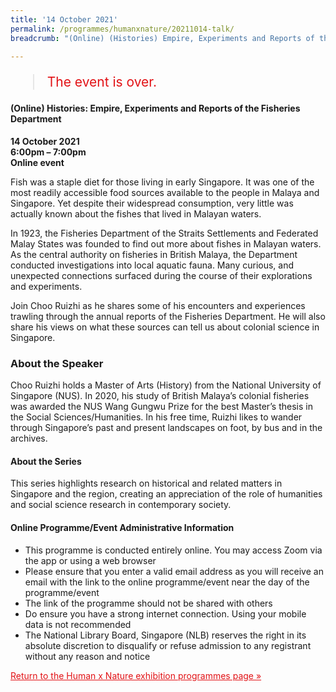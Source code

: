 ```yaml
---
title: '14 October 2021'
permalink: /programmes/humanxnature/20211014-talk/
breadcrumb: "(Online) (Histories) Empire, Experiments and Reports of the Fisheries Department"

---
```



<blockquote style="color: #E21216; font-size: 150%;">The event is over.</blockquote>

#### (Online) Histories: Empire, Experiments and Reports of the Fisheries Department

__14 October 2021__<br>
__6:00pm – 7:00pm__<br>
__Online event__

Fish was a staple diet for those living in early Singapore. It was one of the most readily accessible food sources available to the people in Malaya and Singapore. Yet despite their widespread consumption, very little was actually known about the fishes that lived in Malayan waters.

In 1923, the Fisheries Department of the Straits Settlements and Federated Malay States was founded to find out more about fishes in Malayan waters. As the central authority on fisheries in British Malaya, the Department conducted investigations into local aquatic fauna. Many curious, and unexpected connections surfaced during the course of their explorations and experiments.

Join Choo Ruizhi as he shares some of his encounters and experiences trawling through the annual reports of the Fisheries Department. He will also share his views on what these sources can tell us about colonial science in Singapore.

### About the Speaker

Choo Ruizhi holds a Master of Arts (History) from the National University of Singapore (NUS). In 2020, his study of British Malaya’s colonial fisheries was awarded the NUS Wang Gungwu Prize for the best Master’s thesis in the Social Sciences/Humanities. In his free time, Ruizhi likes to wander through Singapore’s past and present landscapes on foot, by bus and in the archives.

#### About the Series

This series highlights research on historical and related matters in Singapore and the region, creating an appreciation of the role of humanities and social science research in contemporary society.

#### Online Programme/Event Administrative Information

- This programme is conducted entirely online. You may access Zoom via the app or using a web browser
- Please ensure that you enter a valid email address as you will receive an email with the link to the online programme/event near the day of the programme/event
- The link of the programme should not be shared with others
- Do ensure you have a strong internet connection. Using your mobile data is not recommended
- The National Library Board, Singapore (NLB) reserves the right in its absolute discretion to disqualify or refuse admission to any registrant without any reason and notice

<a href="/exhibitions/past-exhibitions/humanxnature/programmes/" style="color:#E21216;">Return to the Human x Nature exhibition programmes page &#187;</a>
